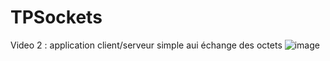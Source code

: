 # TPSockets

Video 2 : application client/serveur simple aui échange des octets
![image](https://user-images.githubusercontent.com/26344164/159174288-80a7b84a-5106-43e4-a436-0fdaf9f4041c.png)
